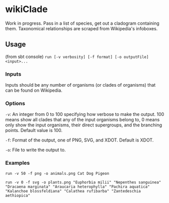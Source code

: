 # wikiClade

Work in progress. Pass in a list of species, get out a cladogram containing them.
Taxonomical relationships are scraped from Wikipedia's infoboxes.

## Usage

(from sbt console) `run [-v verbosity] [-f format] [-o outputFile] <input>...`

### Inputs

Inputs should be any number of organisms (or clades of organisms) that can be found on Wikipedia.

### Options

`-v`: An integer from 0 to 100 specifying how verbose to make the output. 100 means show all clades that any of the input organisms belong to, 0 means only show the input organisms, their direct supergroups, and the branching points. Default value is 100.

`-f`: Format of the output, one of PNG, SVG, and XDOT. Default is XDOT.

`-o`: File to write the output to.

### Examples

`run -v 50 -f png -o animals.png Cat Dog Pigeon`

`run -v 0 -f svg -o plants.png "Euphorbia milii" "Nepenthes sanguinea" "Dracaena marginata" "Araucaria heterophylla" "Pachira aquatica" "Kalanchoe blossfeldiana" "Calathea rufibarba" "Zantedeschia aethiopica"`
